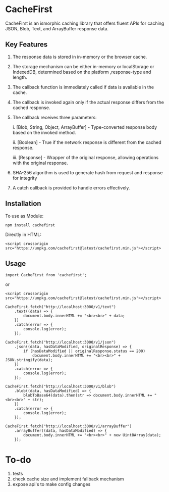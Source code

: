 # CacheFirst

CacheFirst is an ismorphic caching library that offers fluent APIs for caching JSON, Blob, Text, and ArrayBuffer response data.

## Key Features

1. The response data is stored in in-memory or the browser cache.
2. The storage mechanism can be either in-memory or localStorage or IndexedDB, determined based on the platform ,response-type and length.
3. The callback function is immediately called if data is available in the cache.
4. The callback is invoked again only if the actual response differs from the cached response.
5. The callback receives three parameters:
   
   i. [Blob, String, Object, ArrayBuffer] - Type-converted response body based on the invoked method.
   
   ii. [Boolean] - True if the network response is different from the cached response.
   
   iii. [Response] - Wrapper of the original response, allowing operations with the original response.
   
7. SHA-256 algorithm is used to generate hash from request and response for integrity 
8. A catch callback is provided to handle errors effectively.

## Installation

To use as Module:
```
npm install cachefirst
```
Directly in HTML:
```
<script crossorigin src="https://unpkg.com/cachefirst@latest/cachefirst.min.js"></script>
```
## Usage

```
import CacheFirst from 'cachefirst';  
``` 
or  

```
<script crossorigin src="https://unpkg.com/cachefirst@latest/cachefirst.min.js"></script> 
```

```
CacheFirst.fetch("http://localhost:3000/v1/text")
    .text((data) => {
        document.body.innerHTML += "<br><br>" + data;
    })
    .catch(error => {
        console.log(error);
    });

CacheFirst.fetch("http://localhost:3000/v1/json")
    .json((data, hasDataModified, originalResponse) => {
        if (hasDataModified || originalResponse.status == 200)
            document.body.innerHTML += "<br><br>" + JSON.stringify(data);
    })
    .catch(error => {
        console.log(error);
    });

CacheFirst.fetch("http://localhost:3000/v1/blob")
    .blob((data, hasDataModified) => {
        blobToBase64(data).then(str => document.body.innerHTML += "<br><br>" + str);
    })
    .catch(error => {
        console.log(error);
    });

CacheFirst.fetch("http://localhost:3000/v1/arrayBuffer")
    .arrayBuffer((data, hasDataModified) => {
        document.body.innerHTML += "<br><br>" + new Uint8Array(data);
    });
```
# To-do
1. tests
2. check cache size and implement fallback mechanism
3. expose api's to make config changes
